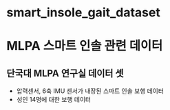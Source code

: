 # smart_insole_gait_dataset
# MLPA 스마트 인솔 관련 데이터
## 단국대 MLPA 연구실 데이터 셋
  - 압력센서, 6축 IMU 센서가 내장된 스마트 인솔 보행 데이터
  - 성인 14명에 대한 보행 데이터
